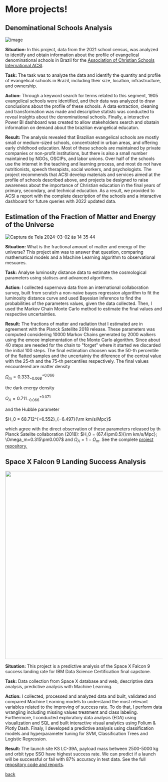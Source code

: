 # More projects!
## Denominational Schools Analysis
![image](https://user-images.githubusercontent.com/114688989/232519389-eddfc255-5b75-413e-b1c4-f7b3d258f16d.png)
 
**Situation:** In this project, data from the 2021 school census, was analyzed to identify and obtain information about the profile of evangelical denominational schools in Brazil for the [Association of Christian Schools International ACSI](https://www.acsi.org/).

**Task:** The task was to analyze the data and identify the quantity and profile of evangelical schools in Brazil, including their size, location, infrastructure, and ownership.

**Action:** Through a keyword search for terms related to this segment, 1905 evangelical schools were identified, and their data was analyzed to draw conclusions about the profile of these schools. A data extraction, cleaning and transformation was made and descriptive statistc was conducted to reveal insights about the denominational schools. Finally, a interactive Power BI dashboard was created to allow stakeholders search and obatain information on demand about the brazilian evangelical educaton.

**Result:** The analysis revealed that Brazilian evangelical schools are mostly small or medium-sized schools, concentrated in urban areas, and offering early childhood education. 
Most of these schools are maintained by private companies or non-profit institutions, but there is also a small number maintained by NGOs, OSCIPs, and labor unions. 
Over half of the schools use the internet in the teaching and learning process, and most do not have nutritionists, speech therapists, social workers, and psychologists. 
The project recommends that ACSI develop materials and services aimed at the profile of schools described above, and projects be designed to raise awareness about the importance of Christian education in the final years of primary, secondary, and technical education. As a result, we provided to ACSI a report with the complete description of the schools and a interactive dashboard for future queries with 2022 updated data.

## Estimation of the Fraction of Matter and Energy of the Universe
![Captura de Tela 2024-03-02 às 14 35 44](https://github.com/dimasjackson/dimasjackson.github.io/assets/114688989/afbf936c-af90-46b4-9b09-83fda34ccc25)


**Situation:** What is the fractional amount of matter and energy of the universe? This project aim was to answer that question, comparing mathematical models and a Machine Learning algorithm to observational mesuares. 

**Task:** Analyse luminosity distance data to estimate the cosmological parameters using statiscs and advanced algorithms.

**Action:** I collected supernova data from an international collaboration survey, built from scratch a non-naive bayes regression algorithm to fit the luminosity distance curve and used Bayesian inference to find the probabilities of the parameters values, given the data collected. Then, I used the Markov Chain Monte Carlo method to estimate the final values and respective uncertainties.

**Result:** The fractions of matter and radiation that I estimated are in agreement with the Planck Satellite 2018 release. These parameters was computed considering 10000 Markov Chains generated by 2000 walkers using the emcee implementation of the Monte Carlo algorithm. Since about 40 steps are needed for the chain to "forget" where it started we discarded the initial 100 steps. The final estimation choosen was the 50-th percentile of the flatted samples and the uncertainty the diference of the central value with the 25-th and the 75-th percentiles respectively. The final values encountered are matter density 

$\Omega_m = 0.333^{+0.066}_{−0.068}$

the dark energy density 

$\Omega_\Lambda = 0.711^{+0.071}_{−0.066}$

and the Hubble parameter 

$H_0 = 68.712^{+6.552}_{−6.497}{\rm km/s/Mpc}$

which agree with the direct observation of these parameters released by th Planck Satelite collaboration (2018): $H_0 = (67.4\pm0.5){\rm km/s/Mpc};  \Omega_m=0.315\pm0.007$ and $\Omega_\Lambda = 1 - \Omega_m$. See the complete [project repository.](https://github.com/dimasjackson/Supernovae-Analysis-with-MCMC)

## Space X Falcon 9 Landing Success Analysis

<img src=https://github.com/dimasjackson/dimasjackson.github.io/assets/114688989/5efc1810-0663-4894-8338-a0c14b2bdd14 width="600" />

**Situation:** This project is a predictive analysis of the Space X Falcon 9 success landing rate for IBM Data Science Certification final capstone.

**Task:** Data collection from Space X database and web, descriptive data analysis, predictive analysis with Machine Learning.

**Action:** I collected, processed and analyzed data and built, validated and compared Machine Learning models to understand the most relevant variables related to
the improving of success rate. To do that, I perform data wrangling including missing values treatment and class labeling. Furthermore, I conducted exploratory data analysis (EDA) using visualization
and SQL and built interactive visual analytics using Folium & Plotly Dash. Finaly, I developed a predictive analysis using classification models and hyperparameter tuning for SVM, Classification Trees and Logistic Regression.

**Result:** The launch site KS LC-39A, payload mass between 2500-5000 kg and orbit type SSO have highest success rate. We can predict if a launch will be successful or fail with 87% accuracy in
test data. See the full [repository code and reports](https://github.com/dimasjackson/Space-X-landing-success-analysis/tree/main).


[back](../)
